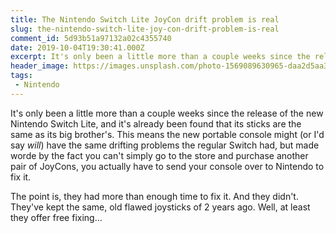 ```yaml
---
title: The Nintendo Switch Lite JoyCon drift problem is real
slug: the-nintendo-switch-lite-joy-con-drift-problem-is-real
comment_id: 5d93b51a97132a02c4355740
date: 2019-10-04T19:30:41.000Z
excerpt: It's only been a little more than a couple weeks since the release of the new Nintendo Switch Lite, and it's already been found that its sticks are the same as its big brother's...
header_image: https://images.unsplash.com/photo-1569089630965-daa2d5aa3860?ixlib=rb-1.2.1&q=80&fm=jpg&crop=entropy&cs=tinysrgb&w=2000&fit=max&ixid=eyJhcHBfaWQiOjExNzczfQ
tags: 
 - Nintendo
---
```


<p>It's only been a little more than a couple weeks since the release of the new Nintendo Switch Lite, and it's already been found that its sticks are the same as its big brother's. This means the new portable console might (or I'd say <em>will</em>) have the same drifting problems the regular Switch had, but made worde by the fact you can't simply go to the store and purchase another pair of JoyCons, you actually have to send your console over to Nintendo to fix it.</p><p>The point is, they had more than enough time to fix it. And they didn't. They've kept the same, old flawed joysticks of 2 years ago. Well, at least they offer free fixing...</p>